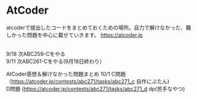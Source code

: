 # AtCoder
atcoderで提出したコードをまとめておくための場所。自力で解けなかった、難しかった問題を中心に載せていきます。
https://atcoder.jp

<br>
9/18 次ABC259-Cをやる<br>
9/11 次ABC261-Cをやる(9月18日終わり）


AtCoder感想＆解けなかった問題まとめ
10/1 C問題（https://atcoder.jp/contests/abc271/tasks/abc271_c 自作にぶたん)<br>
     D問題 (https://atcoder.jp/contests/abc271/tasks/abc271_d dp(苦手なやつ)<br>
